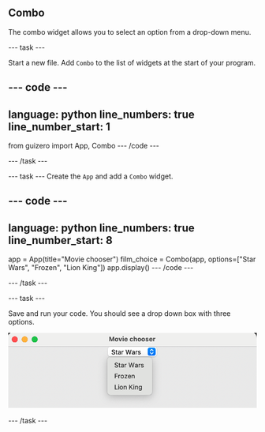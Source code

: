 ## Combo 

The combo widget allows you to select an option from a drop-down menu.


--- task ---

Start a new file. Add `Combo` to the list of widgets at the start of your program.

--- code ---
---
language: python
line_numbers: true
line_number_start: 1
---
from guizero import App, Combo
--- /code ---

--- /task ---


--- task ---
Create the `App` and add a `Combo` widget.

--- code ---
---
language: python
line_numbers: true
line_number_start: 8
---
app = App(title="Movie chooser")
film_choice = Combo(app, options=["Star Wars", "Frozen", "Lion King"])
app.display()
--- /code ---

--- /task ---

--- task ---

Save and run your code. You should see a drop down box with three options. 

![A GUI window with a drop down box containing the options Star Wars, Frozen and Lion King](images/combo.png)

--- /task ---




